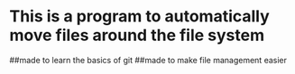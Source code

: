 # This is a program to automatically move files around the file system 
##made to learn the basics of git 
##made to make file management easier
